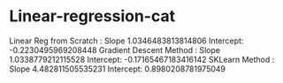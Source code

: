 # Linear-regression-cat

Linear Reg from Scratch :
	Slope 1.0346483813814806 	Intercept: -0.2230495969208448 
Gradient Descent Method :
	Slope 1.0338779212115528  	Intercept: -0.17165467183416142
SKLearn Method :
	Slope 4.482811505535231 	Intercept: 0.8980208781975049
